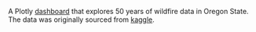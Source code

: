 A Plotly [dashboard](https://oregon-wildfires-e07c11fc3958.herokuapp.com) that explores 50 years of wildfire data in Oregon State. The data was originally sourced from [kaggle](https://www.kaggle.com/datasets/fritzstevenson/oregons-historical-wildfires). 
